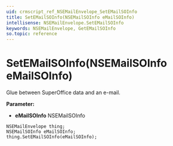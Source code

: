 ```yaml
---
uid: crmscript_ref_NSEMailEnvelope_SetEMailSOInfo
title: SetEMailSOInfo(NSEMailSOInfo eMailSOInfo)
intellisense: NSEMailEnvelope.SetEMailSOInfo
keywords: NSEMailEnvelope, GetEMailSOInfo
so.topic: reference
---
```


# SetEMailSOInfo(NSEMailSOInfo eMailSOInfo)

Glue between SuperOffice data and an e-mail.

**Parameter:** 
* **eMailSOInfo** NSEMailSOInfo

```crmscript
NSEMailEnvelope thing;
NSEMailSOInfo eMailSOInfo;
thing.SetEMailSOInfo(eMailSOInfo);
```

